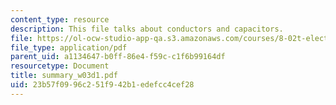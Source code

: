 ```yaml
---
content_type: resource
description: This file talks about conductors and capacitors.
file: https://ol-ocw-studio-app-qa.s3.amazonaws.com/courses/8-02t-electricity-and-magnetism-spring-2005/23b57f0996c251f942b1edefcc4cef28_summary_w03d1.pdf
file_type: application/pdf
parent_uid: a1134647-b0ff-86e4-f59c-c1f6b99164df
resourcetype: Document
title: summary_w03d1.pdf
uid: 23b57f09-96c2-51f9-42b1-edefcc4cef28
---
```

